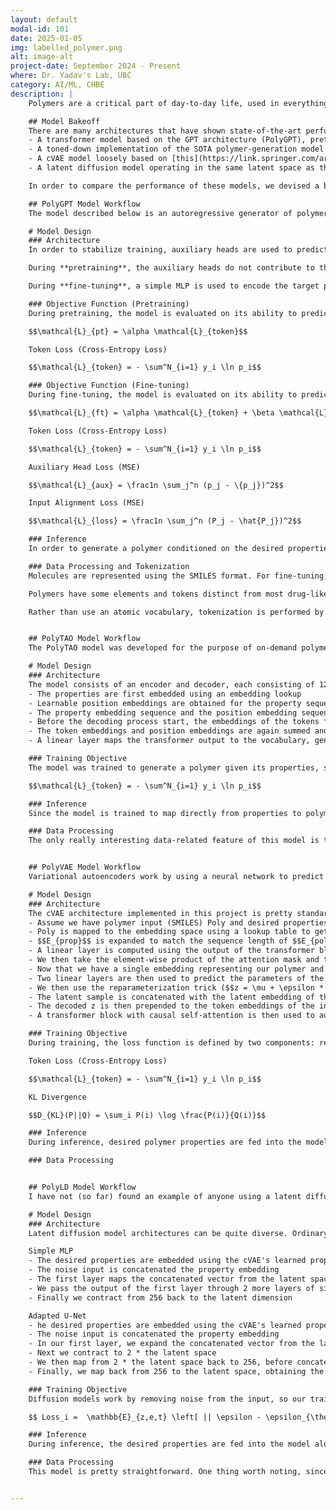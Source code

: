 ```yaml
---
layout: default
modal-id: 101
date: 2025-01-05
img: labelled_polymer.png
alt: image-alt
project-date: September 2024 - Present
where: Dr. Yadav's Lab, UBC
category: AI/ML, CHBE
description: |
    Polymers are a critical part of day-to-day life, used in everything from plastics to clothes. As we seek to reduce our reliance on petroleum-derived products, the source of many modern polymers, there is an increasing push to develop new polymers that use organic molecules as a feedstock. The search space of possible polymers is too massive to ever explore experimentally. So, we need to extract valuable insights from a massive space governed by complex relationships - seems like a perfect use case for AI. The problem at hand is generative, making it a little more complex. The post below is an up-to-date summary of our approach. You can find the most up-to-date code in the[ GitHub repository](https://github.com/sashaplichta/polymer_models) for this project.

    ## Model Bakeoff
    There are many architectures that have shown state-of-the-art performance on polymer generation tasks. Parallels between the task of generating a polymer sequence using target properties as conditioning and well-researched applications like guided image generation, NLP sequence generation, and protein/molecular design. Some architectures, including conditional Variational Autoencoders (cVAE) and transformer-based encoder/decoders, have been applied very successfully to the problem of de-novo polymer design. Others, like latent diffusion models, have not yet been explored in this specific context. Accordingly, before investing lots of time in a single model/architecture, we want to explore the performance of minimal implementations of several models on a simplified task. In our case, this simplified task is generating molecules based on a battery of electrical properties compiled in the [QM7b dataset](https://moleculenet.org/datasets-1). While not necessarily much easier, we can use a curated subset of this dataset to explore an "ideal" case, avoiding polymer datasets with lots of missing values. The models we want to explore are:
    - A transformer model based on the GPT architecture (PolyGPT), pretrained on a seq-to-seq molecular autoencoding task and then fine-tuned to generate molecules from properties
    - A toned-down implementation of the SOTA polymer-generation model [PolyTAO](https://www.nature.com/articles/s41524-024-01466-5#Sec10)
    - A cVAE model loosely based on [this](https://link.springer.com/article/10.1186/s13321-018-0286-7) molecular-generation model, but using transformer blocks instead of LSTMs for the recursive generation (PolyVAE)
    - A latent diffusion model operating in the same latent space as the cVAE, so that we can use the cVAE decoder to generate the final molecule's SMILES representation (PolyLD)

    In order to compare the performance of these models, we devised a battery of criteria including: Chemical Validity, Uniqueness (is the generated polymer not in the training set), and Correlation with Target Properties. To evaluate the properties of polymers not present in the dataset, a small(ish) property-prediction model is trained. The model descriptions below assume the model is configured for the ultimate polymer generation task, not the initial electronic property evaluation task.

    ## PolyGPT Model Workflow
    The model described below is an autoregressive generator of polymers based using desired properties as input. Training consists of two stages: pre-training on chemical molecules without property direction, and training on polymers using properties to guide the generation process.

    # Model Design
    ### Architecture
    In order to stabilize training, auxiliary heads are used to predict the "true" properties of the generated molecule. Additional prediction heads should provide more nuanced gradients to guide model training. The main head of the model predicts the next token given the input sequence. The "active" part of the model architecture changes slightly between pretraining and fine-tuning. 

    During **pretraining**, the auxiliary heads do not contribute to the loss, and an embedding of 0s is fed in the place of target properties. The model is trained to generate the example molecules starting with after a \<start> token and terminating in an \<end> token. 

    During **fine-tuning**, a simple MLP is used to encode the target properties into an embedding (the same size as the token embeddings). This is prepended to the \<start> token embedding before inference. During training, a molecule's known properties are slightly perturbed with the perturbation serving as the auxiliary head target. In theory, this should train the model to output how close the molecules true properties are to the desired, target properties.

    ### Objective Function (Pretraining)
    During pretraining, the model is evaluated on its ability to predict the correct next token with the objective function: 

    $$\mathcal{L}_{pt} = \alpha \mathcal{L}_{token}$$

    Token Loss (Cross-Entropy Loss)

    $$\mathcal{L}_{token} = - \sum^N_{i=1} y_i \ln p_i$$

    ### Objective Function (Fine-tuning)
    During fine-tuning, the model is evaluated on its ability to predict the correct next token, as well as how closely the properties of the final molecule align with the input properties and how well each of the auxiliary head properties are predicted. Each of these objectives is weighted according to the parameters $$\alpha$$, $$\beta$$, and $$\gamma$$ to produce the objective function:

    $$\mathcal{L}_{ft} = \alpha \mathcal{L}_{token} + \beta \mathcal{L}_{aux} + \gamma \mathcal{L}_{align} $$

    Token Loss (Cross-Entropy Loss)

    $$\mathcal{L}_{token} = - \sum^N_{i=1} y_i \ln p_i$$

    Auxiliary Head Loss (MSE)

    $$\mathcal{L}_{aux} = \frac1n \sum_j^n (p_j - \{p_j})^2$$

    Input Alignment Loss (MSE)

    $$\mathcal{L}_{loss} = \frac1n \sum_j^n (P_j - \hat{P_j})^2$$

    ### Inference
    In order to generate a polymer conditioned on the desired properties, the properties are embedded, then pre-pended to the start token's embedding. This is then iteratively fed into the "body" of the model, with each predicted token appended to the sequence and fed back into the model. Generation ends when the model either predicts the <EOS> token, or runs into the limit on token generation (set both so that the context length isn't exceeded, and so that we don't generate tokens forever).

    ### Data Processing and Tokenization
    Molecules are represented using the SMILES format. For fine-tuning, property targets are normalized according to the training dataset. In the future, missing properties may be imputed using dedicated property models.

    Polymers have some elements and tokens distinct from most drug-like molecules (that form the foundation of many available datasets). In particular, metals may be present and * is used in some datasets to indicate polymerization points. A tokenizer is trained using the fine-tuning dataset of experimentally-validated polymers. Any molecules containing tokens not in the vocabulary are removed from training, though an <UNK> token is included in the model's vocabulary to be safe.

    Rather than use an atomic vocabulary, tokenization is performed by sequentially merging the two most common adjacent tokens until a chosen vocabulary size is achieved. The size of the vocabulary is the subject of experimentation due to the low initial complexity of the dataset (only a few elements are represented), but rapidly increasing complexity when considering larger molecular structures.


    ## PolyTAO Model Workflow
    The PolyTAO model was developed for the purpose of on-demand polymer design from desired properties. It's fundamentally a transformer-based encoder/decoder architecture, based largely off of Google's T5 language models. While it still maps from sequence to sequence, it maps from properties to polymers rather than the molecule-to-molecule architecture that is more common. In order to tokenize the input, the authors map each continuous property to the nearest integer and use these as the basis for the property-encoding vocabulary. The model achieved impressive performance on both chemical validity (99.27% of generations) and correlation between generated polymer properties and their expected properties ($$R^2=0.96$$).

    # Model Design
    ### Architecture
    The model consists of an encoder and decoder, each consisting of 12 transformer blocks. The encoder takes in the property embeddings and maps them to a hidden space. This hidden representation is attended to during the decoding process using cross attention. The decoder takes as input the sequence of token embeddings representing the extent of the polymer generated so far and predicts the next token in the sequence. This direct mapping of polymer properties to sequence emphasizes the relationship between the two during training, improving the model's performance, but requires a well-annotated dataset (something often missing for polymer properties). To overcome this, the authors trained a property-prediction model and used this to approximate the properties of the polymers in PI1M, a large dataset of 1 million polymer structures lacking the corresponding properties. A rough overview of the architecture is below:
    - The properties are first embedded using an embedding lookup
    - Learnable position embeddings are obtained for the property sequence
    - The property embedding sequence and the position embedding sequence are summed and fed to the encoder transformer block
    - Before the decoding process start, the embeddings of the tokens fed into the decoder (the existing sequence) are obtained using another embedding lookup, along with their corresponding position embeddings
    - The token embeddings and position embeddings are again summed and fed into the transformer block. This time, however, the transformer also attends to the encoder's output as it tries to predict the next token
    - A linear layer maps the transformer output to the vocabulary, generating the final logits that will be passed into a softmax function during inference

    ### Training Objective
    The model was trained to generate a polymer given its properties, so the loss for each generated token during training was determined using cross entropy. This is a pretty vanilla loss function as far as autoregressive models go, but I've included the formula to calculate it below for reference:

    $$\mathcal{L}_{token} = - \sum^N_{i=1} y_i \ln p_i$$

    ### Inference
    Since the model is trained to map directly from properties to polymers, inference is very similar to/the same as the training procedure. Instead of known properties, however, the desired properties are fed into the model, encoded, and then fed into the decoder with the growing sequence, starting inference with the sequence [<SOS>, <MASK>]. After each pass through the decoder, the next token is sampled from the predicted distribution, appended to the sequence, and fed back into the model until the termination condition is reached.

    ### Data Processing
    The only really interesting data-related feature of this model is the fact that the input properties are all treated as discrete tokens. This surprised me when I first read through the model implementation - usually continuous properties are retained as continuous properties, since treating them as discrete tokens strips a lot of the semantic information related to their order. For example, while it might be clear to us that a polymer with a glass transition temperature of 150 C and one with 152 C are likely pretty similar, the model does not start out with this inductive bias and must learn this relationship as it learns each token's respective embedding. This was one design decision I wanted to challenge when designing PolyGPT - there, I opted to use a linear layer to map the continuous properties directly to the embedding space in an attempt to preserve these relationships.


    ## PolyVAE Model Workflow
    Variational autoencoders work by using a neural network to predict the mean and log variance of a probabilistic latent space. A random sample is then taken from this latent space and fed to the decoder, which rebuilds the input. Direct sampling from a learned probability distribution, however, disrupts the ability to compute gradients during backpropagation. Instead, we can get around this by taking a random sample from a normal distribution and reparametrizing it using the mean and log variance predicted by the encoder, allowing us to backpropagate through the middle of the model.

    # Model Design
    ### Architecture
    The cVAE architecture implemented in this project is pretty standard. Our model relies on transformer blocks to encode the SMILES input of the polymer into a single embedding that is then fed into the "autoencoder" part of the model. The output of the decoder is then expanded to a SMILES output using transformer blocks with (causal) self-attention. A more detailed breakdown is as follows:
    - Assume we have polymer input (SMILES) Poly and desired properties Prop
    - Poly is mapped to the embedding space using a lookup table to get $$E_{poly}$$ while the continuous properties are mapped to the latent space using a single linear layer, giving $$E_{prop}$$
    - $$E_{prop}$$ is expanded to match the sequence length of $$E_{poly}$$, after which the two are concatenated. The joined tensor is then passed through the encoder_transformer, comprised of 4 transformer layers
    - A linear layer is computed using the output of the transformer block across the embedding dimension, which we then take the softmax of to get an attention mask
    - We then take the element-wise product of the attention mask and the transformer output, before computing the sum along the sequence dimension to compress the transformer output to (batch, embedding)
    - Now that we have a single embedding representing our polymer and properties, we can feed this into the main VAE encoder (a series of linear layers compressing the embedding to the latent dimension)
    - Two linear layers are then used to predict the parameters of the probabilistic latent space (mean and log variance)
    - We then use the reparameterization trick ($$z = \mu + \epsilon * \exp(0.5 * log_var))$$ to get a random sample in a differentiable way
    - The latent sample is concatenated with the latent embedding of the properties, $$E_{prop}$$, and fed into the main VAE decoder (another series of linear layers expanding from the concatenated latent space to the embedding space)
    - The decoded z is then prepended to the token embeddings of the input sequence ([<SOS>, <Mask>] to start) 
    - A transformer block with causal self-attention is then used to autoregressively generate the polymer output by predicting the embedding of the <Mask> token, which is then fed to a linear layer mapping it to the vocabulary

    ### Training Objective
    During training, the loss function is defined by two components: reconstruction error, and Kullback-Leiber (KL) divergence. The reconstruction error, as in the transformer-based models, is a measure of how closely the model output resembles the input molecule. The KL divergence, however, represents a measure of how closely the VAE's learned parameters adhere to the normal distribution. This represents a form of regularization and helps keep the model from overfitting, something that will be important when the model is used for polymer generation. The loss functions are summarized below:

    Token Loss (Cross-Entropy Loss)

    $$\mathcal{L}_{token} = - \sum^N_{i=1} y_i \ln p_i$$

    KL Divergence

    $$D_{KL}(P||Q) = \sum_i P(i) \log \frac{P(i)}{Q(i)}$$

    ### Inference
    During inference, desired polymer properties are fed into the model and embedded. A random sample is then drawn from the latent space and concatenated with the embedded polyemer properties before being decoded as usual. The use of a random sample enables the generation of numerous polymers for a given set of polymer properties, as well as enables (relatively) easy exploration of the VAE's learned distribution.

    ### Data Processing


    ## PolyLD Model Workflow
    I have not (so far) found an example of anyone using a latent diffusion model for polymer design. I have, however, found some interesting papers describing how they can be used for molecular/drug design, so I wanted to see if they could be adapted to our problem here. Latent diffusion models are perhaps most well known for their incredible performance on image generation tasks (think Stable Diffusion), but they have found wide application with other generative problems. Latent diffusion models, like all diffusion models,  learn to progressively de-noise the input. This allows them to generate the output from pure noise, enabling the generation of diverse outputs very easily, much like VAEs. Unfortunately, denoising a large input can get very expensive (images or videos might be the most intuitive example). What's interesting about latent diffusion models in particular is the fact that they bypass this limitation by performing the denoising process in latent space before passing the denoised representation to a decoder. In our case, the latent diffusion model operates in the same latent space the cVAE model and uses its decoder to generate the final output. This means that their performance is intertwined, and if we train a bad cVAE model it'll be hard/impossible to get a good latent diffusion model, making it a little challenging to explore these models in a bakeoff like this.

    # Model Design
    ### Architecture
    Latent diffusion model architectures can be quite diverse. Ordinary diffusion models often favor a U-Net architecture due to its ability to capture both high-level and granular features. In our case, however, the input is already in a compressed latent space. In theory, this means we could get away with just a standard MLP network with a bunch of same-sized layers. While I do explore this, I wanted to also test if we could do better by adapting something more like a U-Net, but without any convolutions. So, we've got two (small) models to test in this section:

    Simple MLP
    - The desired properties are embedded using the cVAE's learned property embedder (this is just to initialize the weights - the embedding layer is unfrozen part way through training)
    - The noise input is concatenated the property embedding
    - The first layer maps the concatenated vector from the latent space (32) to 256
    - We pass the output of the first layer through 2 more layers of size 256
    - Finally we contract from 256 back to the latent dimension

    Adapted U-Net
    - he desired properties are embedded using the cVAE's learned property embedder (this is just to initialize the weights - the embedding layer is unfrozen part way through training)
    - The noise input is concatenated the property embedding
    - In our first layer, we expand the concatenated vector from the latent space (32) to 256
    - Next we contract to 2 * the latent space
    - We then map from 2 * the latent space back to 256, before concatenating the output of this layer with the output of the first layer
    - Finally, we map back from 256 to the latent space, obtaining the final, denoised vector

    ### Training Objective
    Diffusion models work by removing noise from the input, so our training loss function is effectively just the reconstruction error between our model's output and the previous noise step (so one step before the input). This can be calculated for each time step (i) using the formula below:

    $$ Loss_i =  \mathbb{E}_{z,e,t} \left[ || \epsilon - \epsilon_{\theta} (z_t, t) ||^2_2 \right]$$

    ### Inference
    During inference, the desired properties are fed into the model along with a randomly sampled vector of pure noise. Over successive iterations, the noisy vector is progressively denoised until the final "time" step, at which point it is fed into the cVAE's decoder to obtain the final polymer sequence.

    ### Data Processing
    This model is pretty straightforward. One thing worth noting, since at time of writing I haven't actually trained these models yet, is that I'm unsure how the fact that we are training a conditional VAE, rather than an unconditioned VAE, will affect our model. In essence, the output of the latent diffusion model gets conditioned on the input twice, once during the diffusion process, and again during the decoding process. This could mean that the outputs of this model will outperform the others, but I'm that feeding the property vector in twice like this could lead to some sort of model collapse.


---
```

